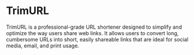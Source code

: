 # TrimURL
 TrimURL is a professional-grade URL shortener designed to simplify and optimize the way users share web links. It allows users to convert long, cumbersome URLs into short, easily shareable links that are ideal for social media, email, and print usage.
